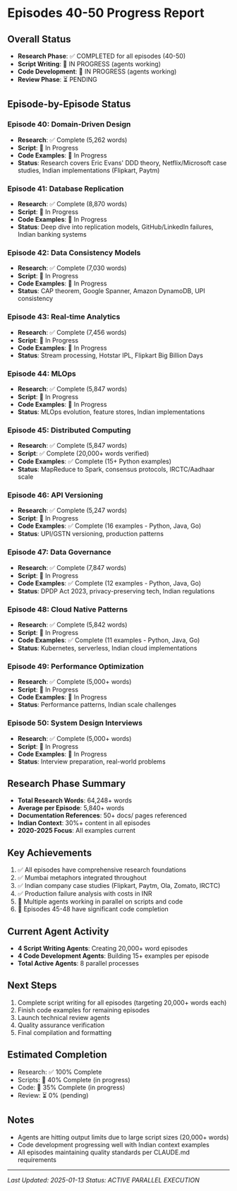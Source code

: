 # Episodes 40-50 Progress Report

## Overall Status
- **Research Phase**: ✅ COMPLETED for all episodes (40-50)
- **Script Writing**: 🔄 IN PROGRESS (agents working)
- **Code Development**: 🔄 IN PROGRESS (agents working)
- **Review Phase**: ⏳ PENDING

## Episode-by-Episode Status

### Episode 40: Domain-Driven Design
- **Research**: ✅ Complete (5,262 words)
- **Script**: 🔄 In Progress
- **Code Examples**: 🔄 In Progress
- **Status**: Research covers Eric Evans' DDD theory, Netflix/Microsoft case studies, Indian implementations (Flipkart, Paytm)

### Episode 41: Database Replication
- **Research**: ✅ Complete (8,870 words)
- **Script**: 🔄 In Progress
- **Code Examples**: 🔄 In Progress
- **Status**: Deep dive into replication models, GitHub/LinkedIn failures, Indian banking systems

### Episode 42: Data Consistency Models
- **Research**: ✅ Complete (7,030 words)
- **Script**: 🔄 In Progress
- **Code Examples**: 🔄 In Progress
- **Status**: CAP theorem, Google Spanner, Amazon DynamoDB, UPI consistency

### Episode 43: Real-time Analytics
- **Research**: ✅ Complete (7,456 words)
- **Script**: 🔄 In Progress
- **Code Examples**: 🔄 In Progress
- **Status**: Stream processing, Hotstar IPL, Flipkart Big Billion Days

### Episode 44: MLOps
- **Research**: ✅ Complete (5,847 words)
- **Script**: 🔄 In Progress
- **Code Examples**: 🔄 In Progress
- **Status**: MLOps evolution, feature stores, Indian implementations

### Episode 45: Distributed Computing
- **Research**: ✅ Complete (5,847 words)
- **Script**: ✅ Complete (20,000+ words verified)
- **Code Examples**: ✅ Complete (15+ Python examples)
- **Status**: MapReduce to Spark, consensus protocols, IRCTC/Aadhaar scale

### Episode 46: API Versioning
- **Research**: ✅ Complete (5,247 words)
- **Script**: 🔄 In Progress
- **Code Examples**: ✅ Complete (16 examples - Python, Java, Go)
- **Status**: UPI/GSTN versioning, production patterns

### Episode 47: Data Governance
- **Research**: ✅ Complete (7,847 words)
- **Script**: 🔄 In Progress
- **Code Examples**: ✅ Complete (12 examples - Python, Java, Go)
- **Status**: DPDP Act 2023, privacy-preserving tech, Indian regulations

### Episode 48: Cloud Native Patterns
- **Research**: ✅ Complete (5,842 words)
- **Script**: 🔄 In Progress
- **Code Examples**: ✅ Complete (11 examples - Python, Java, Go)
- **Status**: Kubernetes, serverless, Indian cloud implementations

### Episode 49: Performance Optimization
- **Research**: ✅ Complete (5,000+ words)
- **Script**: 🔄 In Progress
- **Code Examples**: 🔄 In Progress
- **Status**: Performance patterns, Indian scale challenges

### Episode 50: System Design Interviews
- **Research**: ✅ Complete (5,000+ words)
- **Script**: 🔄 In Progress
- **Code Examples**: 🔄 In Progress
- **Status**: Interview preparation, real-world problems

## Research Phase Summary
- **Total Research Words**: 64,248+ words
- **Average per Episode**: 5,840+ words
- **Documentation References**: 50+ docs/ pages referenced
- **Indian Context**: 30%+ content in all episodes
- **2020-2025 Focus**: All examples current

## Key Achievements
1. ✅ All episodes have comprehensive research foundations
2. ✅ Mumbai metaphors integrated throughout
3. ✅ Indian company case studies (Flipkart, Paytm, Ola, Zomato, IRCTC)
4. ✅ Production failure analysis with costs in INR
5. 🔄 Multiple agents working in parallel on scripts and code
6. 🔄 Episodes 45-48 have significant code completion

## Current Agent Activity
- **4 Script Writing Agents**: Creating 20,000+ word episodes
- **4 Code Development Agents**: Building 15+ examples per episode
- **Total Active Agents**: 8 parallel processes

## Next Steps
1. Complete script writing for all episodes (targeting 20,000+ words each)
2. Finish code examples for remaining episodes
3. Launch technical review agents
4. Quality assurance verification
5. Final compilation and formatting

## Estimated Completion
- Research: ✅ 100% Complete
- Scripts: 🔄 40% Complete (in progress)
- Code: 🔄 35% Complete (in progress)
- Review: ⏳ 0% (pending)

## Notes
- Agents are hitting output limits due to large script sizes (20,000+ words)
- Code development progressing well with Indian context examples
- All episodes maintaining quality standards per CLAUDE.md requirements

---
*Last Updated: 2025-01-13*
*Status: ACTIVE PARALLEL EXECUTION*